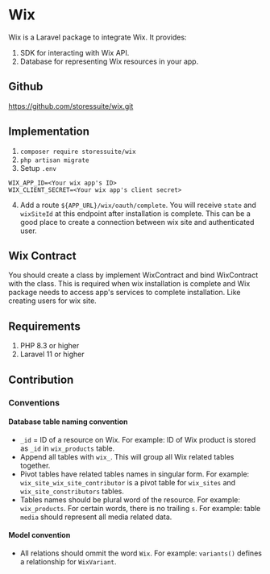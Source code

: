 # Wix

Wix is a Laravel package to integrate Wix. It provides:
1. SDK for interacting with Wix API.
2. Database for representing Wix resources in your app.

## Github
https://github.com/storessuite/wix.git

## Implementation
1. `composer require storessuite/wix`
2. `php artisan migrate`
3. Setup `.env`
```
WIX_APP_ID=<Your wix app's ID>
WIX_CLIENT_SECRET=<Your wix app's client secret>
```
4. Add a route `${APP_URL}/wix/oauth/complete`. You will receive `state` and `wixSiteId` at this endpoint after installation is complete. This can be a good place to create a connection between wix site and authenticated user.

## Wix Contract
You should create a class by implement WixContract and bind WixContract with the class.
This is required when wix installation is complete and Wix package needs to access app's services
to complete installation. Like creating users for wix site.

## Requirements
1. PHP 8.3 or higher
2. Laravel 11 or higher

## Contribution

### Conventions

#### Database table naming convention
- `_id` = ID of a resource on Wix. For example: ID of Wix product is stored as `_id` in `wix_products` table.
- Append all tables with `wix_`. This will group all Wix related tables together.
- Pivot tables have related tables names in singular form. For example: `wix_site_wix_site_contributor` is a pivot table for `wix_sites` and `wix_site_constributors` tables.
- Tables names should be plural word of the resource. For example: `wix_products`. For certain words, there is no trailing `s`. For example: table `media` should represent all media related data.

#### Model convention
- All relations should ommit the word `Wix`. For example: `variants()` defines a relationship for `WixVariant`.
